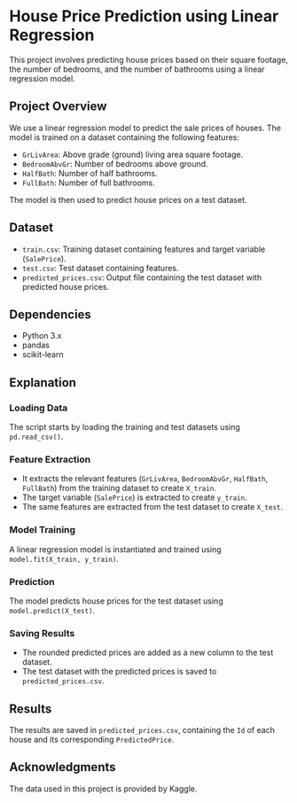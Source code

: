 # House Price Prediction using Linear Regression

This project involves predicting house prices based on their square footage, the number of bedrooms, and the number of bathrooms using a linear regression model.

## Project Overview

We use a linear regression model to predict the sale prices of houses. The model is trained on a dataset containing the following features:
- `GrLivArea`: Above grade (ground) living area square footage.
- `BedroomAbvGr`: Number of bedrooms above ground.
- `HalfBath`: Number of half bathrooms.
- `FullBath`: Number of full bathrooms.

The model is then used to predict house prices on a test dataset.

## Dataset

- `train.csv`: Training dataset containing features and target variable (`SalePrice`).
- `test.csv`: Test dataset containing features.
- `predicted_prices.csv`: Output file containing the test dataset with predicted house prices.

## Dependencies

- Python 3.x
- pandas
- scikit-learn

## Explanation

### Loading Data

The script starts by loading the training and test datasets using `pd.read_csv()`.

### Feature Extraction

- It extracts the relevant features (`GrLivArea`, `BedroomAbvGr`, `HalfBath`, `FullBath`) from the training dataset to create `X_train`.
- The target variable (`SalePrice`) is extracted to create `y_train`.
- The same features are extracted from the test dataset to create `X_test`.

### Model Training

A linear regression model is instantiated and trained using `model.fit(X_train, y_train)`.

### Prediction

The model predicts house prices for the test dataset using `model.predict(X_test)`.

### Saving Results

- The rounded predicted prices are added as a new column to the test dataset.
- The test dataset with the predicted prices is saved to `predicted_prices.csv`.

## Results

The results are saved in `predicted_prices.csv`, containing the `Id` of each house and its corresponding `PredictedPrice`.

## Acknowledgments

The data used in this project is provided by Kaggle.
